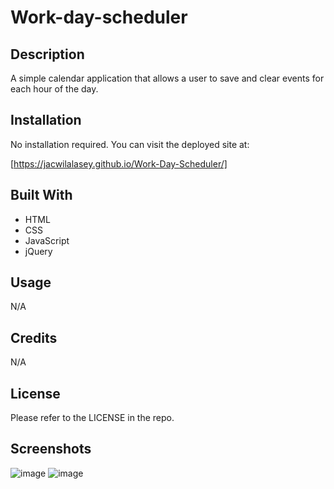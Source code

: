 # Work-day-scheduler

## Description

A simple calendar application that allows a user to save and clear events for each hour of the day.  

## Installation

No installation required.  You can visit the deployed site at:

[https://jacwilalasey.github.io/Work-Day-Scheduler/]

## Built With

- HTML
- CSS
- JavaScript
- jQuery

## Usage

N/A

## Credits

N/A

## License

Please refer to the LICENSE in the repo.

## Screenshots
![image](https://user-images.githubusercontent.com/92437517/215568414-f9895cd6-b0ef-490c-8638-4434c647581a.png)
![image](https://user-images.githubusercontent.com/92437517/215568442-586bdb5d-60e2-47b3-b1da-f74302c35b33.png)

